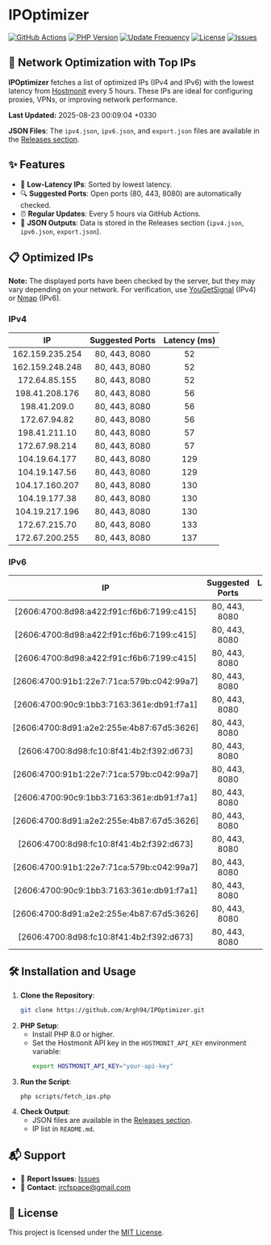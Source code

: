 # IPOptimizer

[![GitHub Actions](https://github.com/Argh94/IPOptimizer/workflows/IPOptimizer/badge.svg)](https://github.com/Argh94/IPOptimizer/actions)
[![PHP Version](https://img.shields.io/badge/PHP-8.0-blue)](https://www.php.net)
[![Update Frequency](https://img.shields.io/badge/Updates-Every%205%20Hours-green)](https://github.com/Argh94/IPOptimizer)
[![License](https://img.shields.io/badge/License-MIT-yellow)](https://opensource.org/licenses/MIT)
[![Issues](https://img.shields.io/github/issues/Argh94/IPOptimizer)](https://github.com/Argh94/IPOptimizer/issues)

## 🚀 Network Optimization with Top IPs

**IPOptimizer** fetches a list of optimized IPs (IPv4 and IPv6) with the lowest latency from [Hostmonit](https://hostmonit.com/) every 5 hours. These IPs are ideal for configuring proxies, VPNs, or improving network performance.

**Last Updated:** 2025-08-23 00:09:04 +0330

**JSON Files**: The `ipv4.json`, `ipv6.json`, and `export.json` files are available in the [Releases section](https://github.com/Argh94/IPOptimizer/releases).

## ✨ Features
- 📡 **Low-Latency IPs**: Sorted by lowest latency.
- 🔍 **Suggested Ports**: Open ports (80, 443, 8080) are automatically checked.
- ⏰ **Regular Updates**: Every 5 hours via GitHub Actions.
- 📄 **JSON Outputs**: Data is stored in the Releases section (`ipv4.json`, `ipv6.json`, `export.json`).

## 📋 Optimized IPs

**Note:** The displayed ports have been checked by the server, but they may vary depending on your network. For verification, use [YouGetSignal](https://www.yougetsignal.com/tools/open-ports/) (IPv4) or [Nmap](https://nmap.org/) (IPv6).

### IPv4
| IP | Suggested Ports | Latency (ms) |
|:---:|:---------------:|:------------:|
| 162.159.235.254 | 80, 443, 8080 | 52 |
| 162.159.248.248 | 80, 443, 8080 | 52 |
| 172.64.85.155 | 80, 443, 8080 | 52 |
| 198.41.208.176 | 80, 443, 8080 | 56 |
| 198.41.209.0 | 80, 443, 8080 | 56 |
| 172.67.94.82 | 80, 443, 8080 | 56 |
| 198.41.211.10 | 80, 443, 8080 | 57 |
| 172.67.98.214 | 80, 443, 8080 | 57 |
| 104.19.64.177 | 80, 443, 8080 | 129 |
| 104.19.147.56 | 80, 443, 8080 | 129 |
| 104.17.160.207 | 80, 443, 8080 | 130 |
| 104.19.177.38 | 80, 443, 8080 | 130 |
| 104.19.217.196 | 80, 443, 8080 | 130 |
| 172.67.215.70 | 80, 443, 8080 | 133 |
| 172.67.200.255 | 80, 443, 8080 | 137 |

### IPv6
| IP | Suggested Ports | Latency (ms) |
|:---:|:---------------:|:------------:|
| [2606:4700:8d98:a422:f91c:f6b6:7199:c415] | 80, 443, 8080 | 3 |
| [2606:4700:8d98:a422:f91c:f6b6:7199:c415] | 80, 443, 8080 | 3 |
| [2606:4700:8d98:a422:f91c:f6b6:7199:c415] | 80, 443, 8080 | 3 |
| [2606:4700:91b1:22e7:71ca:579b:c042:99a7] | 80, 443, 8080 | 4 |
| [2606:4700:90c9:1bb3:7163:361e:db91:f7a1] | 80, 443, 8080 | 4 |
| [2606:4700:8d91:a2e2:255e:4b87:67d5:3626] | 80, 443, 8080 | 4 |
| [2606:4700:8d98:fc10:8f41:4b2:f392:d673] | 80, 443, 8080 | 4 |
| [2606:4700:91b1:22e7:71ca:579b:c042:99a7] | 80, 443, 8080 | 4 |
| [2606:4700:90c9:1bb3:7163:361e:db91:f7a1] | 80, 443, 8080 | 4 |
| [2606:4700:8d91:a2e2:255e:4b87:67d5:3626] | 80, 443, 8080 | 4 |
| [2606:4700:8d98:fc10:8f41:4b2:f392:d673] | 80, 443, 8080 | 4 |
| [2606:4700:91b1:22e7:71ca:579b:c042:99a7] | 80, 443, 8080 | 4 |
| [2606:4700:90c9:1bb3:7163:361e:db91:f7a1] | 80, 443, 8080 | 4 |
| [2606:4700:8d91:a2e2:255e:4b87:67d5:3626] | 80, 443, 8080 | 4 |
| [2606:4700:8d98:fc10:8f41:4b2:f392:d673] | 80, 443, 8080 | 4 |

## 🛠️ Installation and Usage
1. **Clone the Repository**:
   ```bash
   git clone https://github.com/Argh94/IPOptimizer.git
   ```
2. **PHP Setup**:
   - Install PHP 8.0 or higher.
   - Set the Hostmonit API key in the `HOSTMONIT_API_KEY` environment variable:
     ```bash
     export HOSTMONIT_API_KEY="your-api-key"
     ```
3. **Run the Script**:
   ```bash
   php scripts/fetch_ips.php
   ```
4. **Check Output**:
   - JSON files are available in the [Releases section](https://github.com/Argh94/IPOptimizer/releases).
   - IP list in `README.md`.

## 📬 Support
- 🐛 **Report Issues**: [Issues](https://github.com/Argh94/IPOptimizer/issues)
- 📧 **Contact**: [ircfspace@gmail.com](mailto:ircfspace@gmail.com)

## 📄 License
This project is licensed under the [MIT License](https://github.com/Argh94/HandWave/blob/main/LICENCE).
